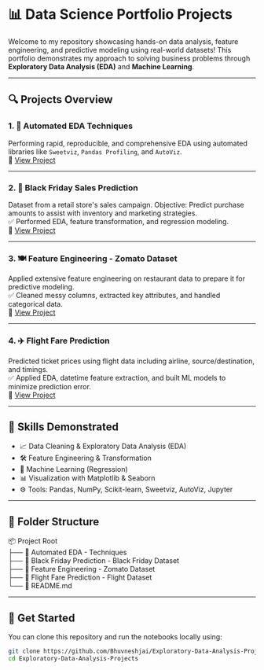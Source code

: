 # 📊 Data Science Portfolio Projects

Welcome to my repository showcasing hands-on data analysis, feature engineering, and predictive modeling using real-world datasets! This portfolio demonstrates my approach to solving business problems through **Exploratory Data Analysis (EDA)** and **Machine Learning**.

---

## 🔍 Projects Overview

### 1. 🚀 **Automated EDA Techniques**
Performing rapid, reproducible, and comprehensive EDA using automated libraries like `Sweetviz`, `Pandas Profiling`, and `AutoViz`.  
📁 [View Project](./Automated%20EDA%20-%20Techniques)

---

### 2. 🛒 **Black Friday Sales Prediction**
Dataset from a retail store's sales campaign. Objective: Predict purchase amounts to assist with inventory and marketing strategies.  
✅ Performed EDA, feature transformation, and regression modeling.  
📁 [View Project](./Black%20Friday%20Prediction%20-%20Black%20Friday%20Dataset)

---

### 3. 🍽️ **Feature Engineering - Zomato Dataset**
Applied extensive feature engineering on restaurant data to prepare it for predictive modeling.  
✅ Cleaned messy columns, extracted key attributes, and handled categorical data.  
📁 [View Project](./Feature%20Engineering%20-%20Zomato%20Dataset)

---

### 4. ✈️ **Flight Fare Prediction**
Predicted ticket prices using flight data including airline, source/destination, and timings.  
✅ Applied EDA, datetime feature extraction, and built ML models to minimize prediction error.  
📁 [View Project](./Flight%20Fare%20Prediction%20-%20Flight%20Dataset)

---

## 🧠 Skills Demonstrated

- 📈 Data Cleaning & Exploratory Data Analysis (EDA)
- 🛠 Feature Engineering & Transformation
- 🤖 Machine Learning (Regression)
- 📊 Visualization with Matplotlib & Seaborn
- ⚙️ Tools: Pandas, NumPy, Scikit-learn, Sweetviz, AutoViz, Jupyter

---

## 📂 Folder Structure
📦 Project Root <br>
├── 📁 Automated EDA - Techniques <br>
├── 📁 Black Friday Prediction - Black Friday Dataset <br>
├── 📁 Feature Engineering - Zomato Dataset <br>
├── 📁 Flight Fare Prediction - Flight Dataset <br>
└── 📄 README.md <br>


---

## 🏁 Get Started

You can clone this repository and run the notebooks locally using:

```bash
git clone https://github.com/Bhuvneshjai/Exploratory-Data-Analysis-Projects.git
cd Exploratory-Data-Analysis-Projects

